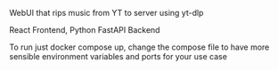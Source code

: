 WebUI that rips music from YT to server using yt-dlp

React Frontend, Python FastAPI Backend

To run just docker compose up, change the compose file to have more sensible environment variables and ports for your use case
